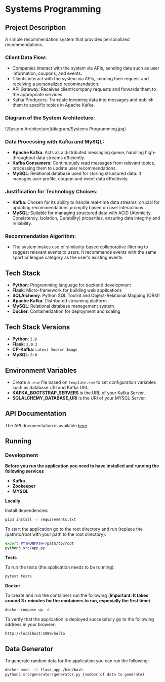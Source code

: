 # Systems Programming

## Project Description

A simple recommendation system that provides personalized recommendations.

### Client Data Flow:

- Companies interact with the system via APIs, sending data such as user information, coupons, and events.
- Clients interact with the system via APIs, sending their request and receiving a personalized recommendation.
- API Gateway: Receives client/company requests and forwards them to the appropriate services.
- Kafka Producers: Translate incoming data into messages and publish them to specific topics in Apache Kafka.

### Diagram of the System Architecture:
![System Architecture](diagram/Systems Programming.jpg)

### Data Processing with Kafka and MySQL:

- **Apache Kafka**: Acts as a distributed messaging queue, handling high-throughput data streams efficiently.
- **Kafka Consumers**: Continuously read messages from relevant topics, processing them to update user recommendations.
- **MySQL**: Relational database used for storing structured data. It manages user profile, coupon and event data effectively.

### Justification for Technology Choices:

- **Kafka**: Chosen for its ability to handle real-time data streams, crucial for updating recommendations promptly based on user interactions.
- **MySQL**: Suitable for managing structured data with ACID (Atomicity, Consistency, Isolation, Durability) properties, ensuring data integrity and reliability.

### Recommendation Algorithm:

- The system makes use of similarity-based collaborative filtering to suggest relevant events to users. It recommends events with the same sport or league category as the user's existing events.

## Tech Stack

- **Python**: Programming language for backend development
- **Flask**: Micro-framework for building web applications
- **SQLAlchemy**: Python SQL Toolkit and Object-Relational Mapping (ORM)
- **Apache Kafka**: Distributed streaming platform
- **MySQL**: Relational database management system
- **Docker**: Containerization for deployment and scaling

## Tech Stack Versions
- **Python**: `3.8`
- **Flask**: `3.0.3`
- **CP-Kafka**: `Latest Docker Image`
- **MySQL**: `8:0`

## Environment Variables

- Create a `.env` file based on `template.env` to set configuration variables such as database URI and Kafka URL.
- **KAFKA_BOOTSTRAP_SERVERS** is the URL of your Kafka Server.
- **SQLALCHEMY_DATABASE_URI** is the URI of your MYSQL Server.

## API Documentation

The API documentation is available [here](https://documenter.getpostman.com/view/14814001/2sA3e1B9wn).


## Running

### Development

**Before you run the application you need to have installed and running the following services**
- **Kafka**
- **Zookeeper**
- **MYSQL**

**Locally**:

Install dependencies:
```bash
pip3 install -r requirements.txt
```
   
To start the application go to the root directory and run (replace the /path/to/root with your path to the root directory):
```bash
export PYTHONPATH=/path/to/root
python3 src/app.py 
```

**Tests**

To run the tests (the application needs to be running):
```bash
pytest tests
```

**Docker**

To create and run the containers run the following (**Important: It takes around 3+ minutes for the containers to run, especially the first time**):
```bash
docker-compose up -d
```

To verify that the application is deployed successfully go to the following address in your browser:
```bash
http://localhost:5000/hello
```

## Data Generator
To generate random data for the application you can run the following:

```bash
docker exec -it flask_app /bin/bash
python3 src/generator/generator.py {number of data to generate}
```